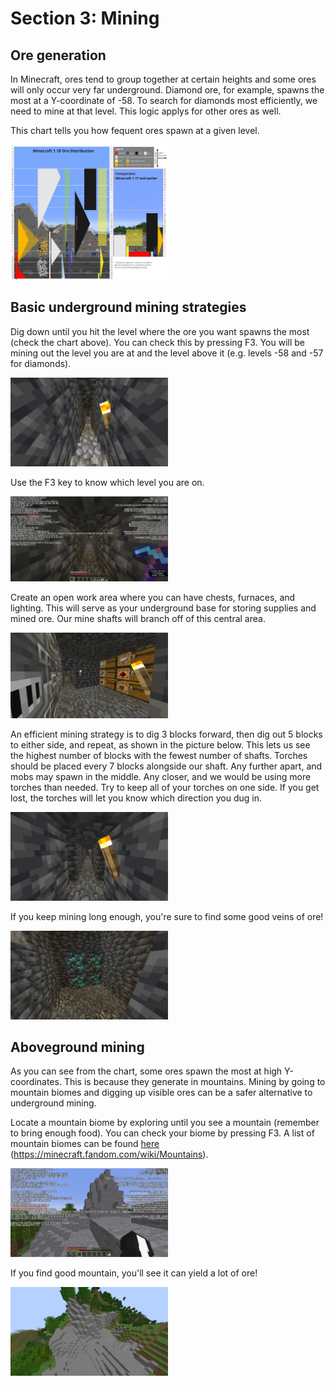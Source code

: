 # Section 3: Mining

## Ore generation

In Minecraft, ores tend to group together at certain heights and some ores will only occur very far underground. Diamond ore, for example, spawns the most at a Y-coordinate of -58. To search for diamonds most efficiently, we need to mine at that level. This logic applys for other ores as well.

This chart tells you how fequent ores spawn at a given level.

<img src="images/section_3/ore_distribution.jpeg" style="width:50%">

## Basic underground mining strategies

Dig down until you hit the level where the ore you want spawns the most (check the chart above). You can check this by pressing F3. You will be mining out the level you are at and the level above it (e.g. levels -58 and -57 for diamonds).

<img src="images/section_3/stair_down.png" style="width:50%">

Use the F3 key to know which level you are on.

<img src="images/section_3/f3_y_level.png" style="width:50%">

Create an open work area where you can have chests, furnaces, and lighting. This will serve as your underground base for storing supplies and mined ore. Our mine shafts will branch off of this central area.

<img src="images/section_3/work_area.png" style="width:50%">

An efficient mining strategy is to dig 3 blocks forward, then dig out 5 blocks to either side, and repeat, as shown in the picture below. This lets us see the highest number of blocks with the fewest number of shafts. Torches should be placed every 7 blocks alongside our shaft. Any further apart, and mobs may spawn in the middle. Any closer, and we would be using more torches than needed. Try to keep all of your torches on one side. If you get lost, the torches will let you know which direction you dug in.

<img src="images/section_3/mining_method.png" style="width:50%">

If you keep mining long enough, you're sure to find some good veins of ore!

<img src="images/section_3/diamonds.png" style="width:50%">

## Aboveground mining

As you can see from the chart, some ores spawn the most at high Y-coordinates. This is because they generate in mountains. Mining by going to mountain biomes and digging up visible ores can be a safer alternative to underground mining.

Locate a mountain biome by exploring until you see a mountain (remember to bring enough food). You can check your biome by pressing F3. A list of mountain biomes can be found [here](https://minecraft.fandom.com/wiki/Mountains) (https://minecraft.fandom.com/wiki/Mountains).

<img src="images/section_3/f3_biome.png" style="width:50%">

If you find good mountain, you'll see it can yield a lot of ore!

<img src="images/section_3/mountain_ore.png" style="width:50%">
